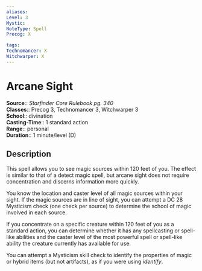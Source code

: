 ```yaml
---
aliases: 
Level: 3
Mystic: 
NoteType: Spell
Precog: X

tags: 
Technomancer: X
Witchwarper: X
---
```


# Arcane Sight

**Source**:: _Starfinder Core Rulebook pg. 340_  
**Classes**:: Precog 3, Technomancer 3, Witchwarper 3  
**School**:: divination  
**Casting-Time**:: 1 standard action  
**Range**:: personal  
**Duration**:: 1 minute/level (D)  

## Description

This spell allows you to see magic sources within 120 feet of you. The effect is similar to that of a detect magic spell, but arcane sight does not require concentration and discerns information more quickly.

You know the location and caster level of all magic sources within your sight. If the magic sources are in line of sight, you can attempt a DC 28 Mysticism check (one check per source) to determine the school of magic involved in each source.

If you concentrate on a specific creature within 120 feet of you as a standard action, you can determine whether it has any spellcasting or spell-like abilities and the caster level of the most powerful spell or spell-like ability the creature currently has available for use.

You can attempt a Mysticism skill check to identify the properties of magic or hybrid items (but not artifacts), as if you were using _identify_.
